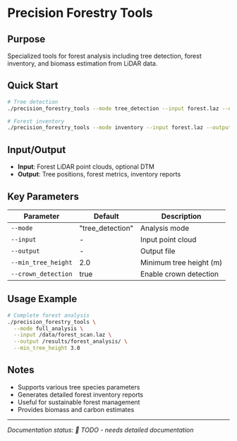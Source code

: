 # Precision Forestry Tools

## Purpose
Specialized tools for forest analysis including tree detection, forest inventory, and biomass estimation from LiDAR data.

## Quick Start
```bash
# Tree detection
./precision_forestry_tools --mode tree_detection --input forest.laz --output trees.json

# Forest inventory
./precision_forestry_tools --mode inventory --input forest.laz --output inventory.csv
```

## Input/Output
- **Input**: Forest LiDAR point clouds, optional DTM
- **Output**: Tree positions, forest metrics, inventory reports

## Key Parameters
| Parameter | Default | Description |
|-----------|---------|-------------|
| `--mode` | "tree_detection" | Analysis mode |
| `--input` | - | Input point cloud |
| `--output` | - | Output file |
| `--min_tree_height` | 2.0 | Minimum tree height (m) |
| `--crown_detection` | true | Enable crown detection |

## Usage Example
```bash
# Complete forest analysis
./precision_forestry_tools \
  --mode full_analysis \
  --input /data/forest_scan.laz \
  --output /results/forest_analysis/ \
  --min_tree_height 3.0
```

## Notes
- Supports various tree species parameters
- Generates detailed forest inventory reports
- Useful for sustainable forest management
- Provides biomass and carbon estimates

---
*Documentation status: 📝 TODO - needs detailed documentation*
